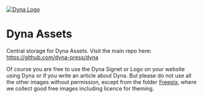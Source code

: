 [![Dyna Logo](https://github.com/dyna-press/dyna-assets/raw/master/dyna-logo/dyna-logo-150.png "Dyna Logo")](https://dyna.press)

# Dyna Assets

Central storage for Dyna Assets. Visit the main repo here: https://github.com/dyna-press/dyna

Of course you are free to use the Dyna Signet or Logo on your website using Dyna or if you write an article about Dyna. But please do not use all the other images without permission, except from the folder [Freepix](https://github.com/dyna-press/dyna-assets/tree/master/freepix), where we collect good free images including licence for theming.
